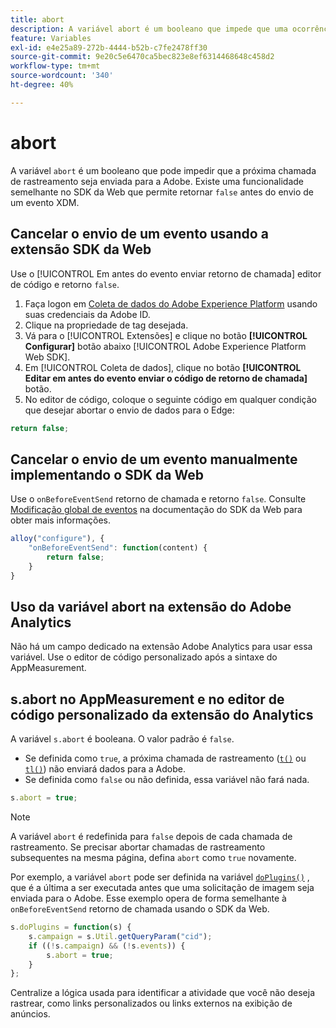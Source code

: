 ```yaml
---
title: abort
description: A variável abort é um booleano que impede que uma ocorrência seja enviada para os servidores de coleta de dados da Adobe.
feature: Variables
exl-id: e4e25a89-272b-4444-b52b-c7fe2478ff30
source-git-commit: 9e20c5e6470ca5bec823e8ef6314468648c458d2
workflow-type: tm+mt
source-wordcount: '340'
ht-degree: 40%

---
```


# abort

A variável `abort` é um booleano que pode impedir que a próxima chamada de rastreamento seja enviada para a Adobe. Existe uma funcionalidade semelhante no SDK da Web que permite retornar `false` antes do envio de um evento XDM.

## Cancelar o envio de um evento usando a extensão SDK da Web

Use o [!UICONTROL Em antes do evento enviar retorno de chamada] editor de código e retorno `false`.

1. Faça logon em [Coleta de dados do Adobe Experience Platform](https://experience.adobe.com/data-collection) usando suas credenciais da Adobe ID.
1. Clique na propriedade de tag desejada.
1. Vá para o [!UICONTROL Extensões] e clique no botão **[!UICONTROL Configurar]** botão abaixo [!UICONTROL Adobe Experience Platform Web SDK].
1. Em [!UICONTROL Coleta de dados], clique no botão **[!UICONTROL Editar em antes do evento enviar o código de retorno de chamada]** botão.
1. No editor de código, coloque o seguinte código em qualquer condição que desejar abortar o envio de dados para o Edge:

```js
return false;
```

## Cancelar o envio de um evento manualmente implementando o SDK da Web

Use o `onBeforeEventSend` retorno de chamada e retorno `false`. Consulte [Modificação global de eventos](https://experienceleague.adobe.com/docs/experience-platform/edge/fundamentals/tracking-events.html#modifying-events-globally) na documentação do SDK da Web para obter mais informações.

```js
alloy("configure"), {
    "onBeforeEventSend": function(content) {
        return false;
    }
}
```

## Uso da variável abort na extensão do Adobe Analytics

Não há um campo dedicado na extensão Adobe Analytics para usar essa variável. Use o editor de código personalizado após a sintaxe do AppMeasurement.

## s.abort no AppMeasurement e no editor de código personalizado da extensão do Analytics

A variável `s.abort` é booleana. O valor padrão é `false`.

* Se definida como `true`, a próxima chamada de rastreamento ([`t()`](../functions/t-method.md) ou [`tl()`](../functions/tl-method.md)) não enviará dados para a Adobe.
* Se definida como `false` ou não definida, essa variável não fará nada.

```js
s.abort = true;
```

>[!NOTE]
>
>A variável `abort` é redefinida para `false` depois de cada chamada de rastreamento. Se precisar abortar chamadas de rastreamento subsequentes na mesma página, defina `abort` como `true` novamente.

Por exemplo, a variável `abort` pode ser definida na variável [`doPlugins()`](../functions/doplugins.md) , que é a última a ser executada antes que uma solicitação de imagem seja enviada para o Adobe. Esse exemplo opera de forma semelhante à `onBeforeEventSend` retorno de chamada usando o SDK da Web.

```js
s.doPlugins = function(s) {
    s.campaign = s.Util.getQueryParam("cid");
    if ((!s.campaign) && (!s.events)) {
        s.abort = true;
    }
};
```

Centralize a lógica usada para identificar a atividade que você não deseja rastrear, como links personalizados ou links externos na exibição de anúncios.
